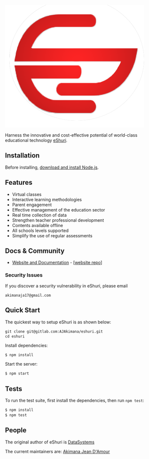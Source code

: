 [![eShuri Logo](/public/assets/img/eshuri_logo.png)](https://eshuri.rw/)

  Harness the innovative and cost-effective potential of world-class educational technology [eShuri](https://eshuri.rw/).


## Installation

Before installing, [download and install Node.js](https://nodejs.org/en/download/).

## Features

  * Virtual classes
  * Interactive learning methodologies
  * Parent engagement
  * Effective management of the education sector
  * Real time collection of data
  * Strengthen teacher professional development
  * Contents available offline
  * All schools levels supported
  * Simplify the use of regular assessments

## Docs & Community

  * [Website and Documentation](https://eshuri.rw/) - [[website repo](https://gitlab.com/AJAkimana)]

### Security Issues

If you discover a security vulnerability in eShuri, please email 
```
akimanaja17@gmail.com
```

## Quick Start

  The quickest way to setup eShuri is as shown below:

```
git clone git@gitlab.com:AJAkimana/eshuri.git
cd eshuri
```

  Install dependencies:

```bash
$ npm install
```

  Start the server:

```bash
$ npm start
```

## Tests

  To run the test suite, first install the dependencies, then run `npm test`:

```bash
$ npm install
$ npm test
```

## People

The original author of eShuri is [DataSystems](https://gitlab.com/AJAkimana)

The current maintainers are:
[Akimana Jean D'Amour](https://gitlab.com/AJAkimana)